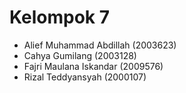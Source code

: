 # Kelompok 7
- Alief Muhammad Abdillah (2003623)
- Cahya Gumilang		      (2003128)
- Fajri Maulana Iskandar	(2009576)
- Rizal Teddyansyah		    (2000107)
